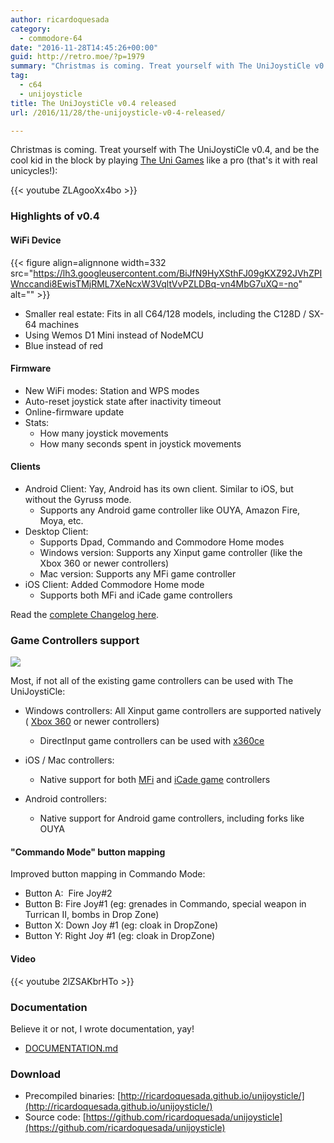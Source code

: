 ```yaml
---
author: ricardoquesada
category:
  - commodore-64
date: "2016-11-28T14:45:26+00:00"
guid: http://retro.moe/?p=1979
summary: "Christmas is coming. Treat yourself with The UniJoystiCle v0.4, and be the cool kid in the block by playing [The Uni Games](https://github.com/ricardoquesada/c64-the-uni-games) like a pro (that's it with real unicycles!):\n\nhttps://www.youtube.com/watch?v=ZLAgooXx4bo\n\n### Highlights of v0.4\n\n#### WiFi Device\n\n \n\n- Smaller real estate: Fits in all C64/128 models, including the C128D / SX-64 machines\n- Using Wemos D1 Mini instead of NodeMCU\n- Blue instead of red"
tag:
  - c64
  - unijoysticle
title: The UniJoystiCle v0.4 released
url: /2016/11/28/the-unijoysticle-v0-4-released/

---
```

Christmas is coming. Treat yourself with The UniJoystiCle v0.4, and be the cool kid in the block by playing [The Uni Games](https://github.com/ricardoquesada/c64-the-uni-games) like a pro (that's it with real unicycles!):

{{< youtube ZLAgooXx4bo >}}

### Highlights of v0.4

#### WiFi Device

{{< figure align=alignnone width=332 src="https://lh3.googleusercontent.com/BiJfN9HyXSthFJ09gKXZ92JVhZPIWnccandi8EwisTMjRML7XeNcxW3VqltVvPZLDBq-vn4MbG7uXQ=-no" alt="" >}}

- Smaller real estate: Fits in all C64/128 models, including the C128D / SX-64 machines
- Using Wemos D1 Mini instead of NodeMCU
- Blue instead of red

#### Firmware

- New WiFi modes: Station and WPS modes
- Auto-reset joystick state after inactivity timeout
- Online-firmware update
- Stats:
  - How many joystick movements
  - How many seconds spent in joystick movements

#### Clients

- Android Client: Yay, Android has its own client. Similar to iOS, but without the Gyruss mode.
  - Supports any Android game controller like OUYA, Amazon Fire, Moya, etc.
- Desktop Client:
  - Supports Dpad, Commando and Commodore Home modes
  - Windows version: Supports any Xinput game controller (like the Xbox 360 or newer controllers)
  - Mac version: Supports any MFi game controller
- iOS Client: Added Commodore Home mode
  - Supports both MFi and iCade game controllers

Read the [complete Changelog here](https://github.com/ricardoquesada/unijoysticle/releases/tag/unijoysticle-v0.4.0).

### Game Controllers support

![](https://lh3.googleusercontent.com/pnXRSCt9jaEiloZ0l-1ADgyVWXbanCn2wlnhT2qBOEuV7yxNHz0EA7DnSF_2fz6IiFxfAu3HWJLEcw=-no)

Most, if not all of the existing game controllers can be used with The UniJoystiCle:

- Windows controllers: All Xinput game controllers are supported natively ( [Xbox 360](https://www.microsoft.com/accessories/en-us/gaming) or newer controllers)

  - DirectInput game controllers can be used with [x360ce](http://www.x360ce.com/)
- iOS / Mac controllers:
  - Native support for both [MFi](https://afterpad.com/mficontrollers/) and [iCade game](http://www.8bitdo.com/) controllers
- Android controllers:
  - Native support for Android game controllers, including forks like OUYA

#### "Commando Mode" button mapping

Improved button mapping in Commando Mode:

- Button A:  Fire Joy#2
- Button B: Fire Joy#1 (eg: grenades in Commando, special weapon in Turrican II, bombs in Drop Zone)
- Button X: Down Joy #1 (eg: cloak in DropZone)
- Button Y: Right Joy #1 (eg: cloak in DropZone)

#### Video

{{< youtube 2lZSAKbrHTo >}}

### Documentation

Believe it or not, I wrote documentation, yay!

- [DOCUMENTATION.md](https://github.com/ricardoquesada/unijoysticle/blob/master/DOCUMENTATION.md)

### Download

- Precompiled binaries: [http://ricardoquesada.github.io/unijoysticle/](http://ricardoquesada.github.io/unijoysticle/)
- Source code: [https://github.com/ricardoquesada/unijoysticle](https://github.com/ricardoquesada/unijoysticle)
